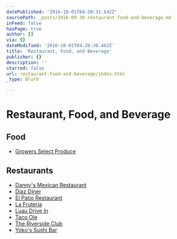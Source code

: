 ```yaml
---
datePublished: '2016-10-01T04:20:31.642Z'
sourcePath: _posts/2016-09-30-restaurant-food-and-beverage.md
inFeed: false
hasPage: true
author: []
via: {}
dateModified: '2016-10-01T04:20:30.462Z'
title: 'Restaurant, Food, and Beverage'
publisher: {}
description: ''
starred: false
url: restaurant-food-and-beverage/index.html
_type: Blurb

---
```

# Restaurant, Food, and Beverage

## Food

* [Growers Select Produce][0]

## Restaurants

* [Danny's Mexican Restaurant][1]
* [Diaz Diner][2]
* [El Patio Restaurant][3]
* [La Fruteria][4]
* [Luau Drive In][5]
* [Taco Ole][6]
* [The Riverside Club][7]
* [Yoko's Sushi Bar][8]

[0]: http://directory.missionchamber.com/listing/growers-select-produce-inc/ "Growers Select Produce"
[1]: https://www.facebook.com/Dannys-Mexican-Restaurant-126251037393158/ "Danny's Mexican Restaurant - Facebook"
[2]: https://www.facebook.com/DiazDiner/ "Diaz Diner on Facebook"
[3]: https://www.facebook.com/pages/El-Patio-Restaurant/117363861616716 "El Patio Restaurant - Facebook"
[4]: https://www.facebook.com/La-Fruteria-100415396723373/ "La Fruteria"
[5]: https://www.facebook.com/pages/Luau-Drive-Inn/116287918400110 "Luau Drive In Restaurant"
[6]: http://mytacoole.com/ "Taco Ole"
[7]: http://www.ontheriver.net/ "The Riverside Club"
[8]: http://www.yokossushibar.com/ "Yoko's Sushi Bar"